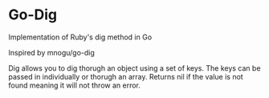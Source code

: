 # Go-Dig
Implementation of Ruby's dig method in Go

Inspired by mnogu/go-dig

Dig allows you to dig thorugh an object using a set of keys. The keys can be passed in individually or thorugh an array. Returns nil if the value is not found meaning it will not throw an error. 